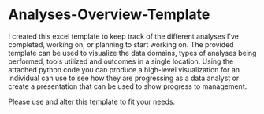 # Analyses-Overview-Template

I created this excel template to keep track of the different analyses I've completed, working on, or planning to start working on.  The provided template can be used to visualize the data domains, types of analyses being performed, tools utilized and outcomes in a single location.  Using the attached python code you can produce a high-level visualization for an individual can use to see how they are progressing as a data analyst or create a presentation that can be used to show progress to management.

Please use and alter this template to fit your needs.

